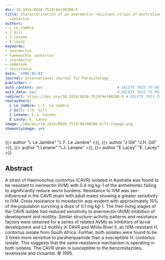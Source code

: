 ```yaml
---
doi: 10.1016/0020-7519(94)00200-8
title: Characterisation of an avermectin resistant strain of Australian Haemonchus
  contortus
authors:
- L Le Jambre
- J Gill
- I Lenane
- E Lacey
keywords:
- avermectin
- haemonchus contortus
- ivermectin
- nematode
- resistance
date: '1995-01-01'
journal: International Journal for Parasitology
publisher: ~
auto_content: yes                                  # DELETE THIS TO NOT AUTO GENERATE CONTENT
auto_data: yes                                     # DELETE THIS TO NOT AUTO GENERATE METADATA
redirect: https://doi.org/10.1016/0020-7519(94)00200-8 # DELETE THIS TO NOT REDIRECT
realauthors:
  L Le Jambre: L.F. Le Jambre
  J Gill: J.H. Gill
  I Lenane: I.J. Lenane
  E Lacey: E. Lacey
image: /img/doi/10.1016/0020-7519(94)00200-8/firstpage.png
showonlyimage: yes
---
```

{{< author "L Le Jambre" "L.F. Le Jambre" >}}, {{< author "J Gill" "J.H. Gill" >}}, {{< author "I Lenane" "I.J. Lenane" >}}, {{< author "E Lacey" "E. Lacey" >}}

## Abstract
A strain of Haemonchus contortus (CAVR) isolated in Australia was found to be resistant to ivermectin (IVM) with 0.4 mg kg-1 of the anthelmintic failing to significantly reduce worm burdens. Resistance to IVM was sex-influenced in the CAVR strain with adult males showing a greater sensitivity to IVM. Cross resistance to moxidectin was evident with approximately 15% of the population surviving a dose of 0.1 mg kg-1. The free-living stages of the CAVR isolate had reduced sensitivity to avermectin (AVM) inhibition of development and motility. Similar structure-activity patterns and resistance factors were obtained for a series of related AVMs as inhibitors of larval development and L3 motility in CAVR and White River II, an IVM-resistant H. contortus isolate from South Africa. Further, both isolates were found to be 3 times more sensitive to paraherquamide than a susceptible H. contortus isolate. This suggests that the same resistance mechanism is operating in both isolates. The CAVR strain is susceptible to the benzimidazoles, levamisole and closantel. © 1995.
